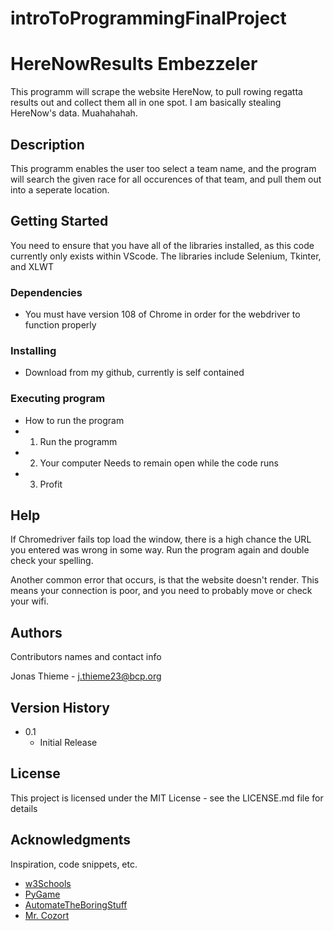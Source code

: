 # introToProgrammingFinalProject

# HereNowResults Embezzeler 

This programm will scrape the website HereNow, to pull rowing regatta results out and collect them all in one spot. I am basically stealing HereNow's data. Muahahahah. 

## Description

This programm enables the user too select a team name, and the program will search the given race for all occurences of that team, and pull them out into a seperate location. 

## Getting Started
You need to ensure that you have all of the libraries installed, as this code currently only exists within VScode.
The libraries include Selenium, Tkinter, and XLWT

### Dependencies

* You must have version 108 of Chrome in order for the webdriver to function properly

### Installing

* Download from my github, currently is self contained


### Executing program

* How to run the program
* 1. Run the programm
* 2. Your computer Needs to remain open while the code runs
* 3. Profit 


## Help

If Chromedriver fails top load the window, there is a high chance the URL you entered was wrong in some way. Run the program again
and double check your spelling.

Another common error that occurs, is that the website doesn't render. This means your connection is poor, and you need to probably move or check your wifi. 


## Authors

Contributors names and contact info

Jonas Thieme - j.thieme23@bcp.org


## Version History

* 0.1
    * Initial Release

## License

This project is licensed under the MIT License - see the LICENSE.md file for details

## Acknowledgments

Inspiration, code snippets, etc.
* [w3Schools](https://www.w3schools.com/python/default.asp)
* [PyGame](https://www.pygame.org/docs/)
* [AutomateTheBoringStuff](https://automatetheboringstuff.com/2e/chapter12/)
* [Mr. Cozort](https://www.bcp.org/who-we-are/people/chris-cozort)


